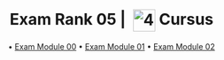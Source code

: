 <!--HEADER-->
<h1 align="center"> Exam Rank 05 | 
 <picture>
  <source media="(prefers-color-scheme: dark)" srcset="https://cdn.simpleicons.org/42/white">
  <img alt="42" width=40 align="center" src="https://cdn.simpleicons.org/42/Black">
 </picture>
 Cursus 
  <!--<img alt="Complete" src="https://raw.githubusercontent.com/Mqxx/GitHub-Markdown/main/blockquotes/badge/dark-theme/complete.svg">-->
</h1>
<!--FINISH HEADER-->
<div align="center">
 
• [Exam Module 00](https://github.com/josephcheel/42-Exam-Rank-05/tree/main/cpp_module00)
• [Exam Module 01](https://github.com/josephcheel/42-Exam-Rank-05/tree/main/cpp_module01)
• [Exam Module 02](https://github.com/josephcheel/42-Exam-Rank-05/tree/main/cpp_module02)

</div>
